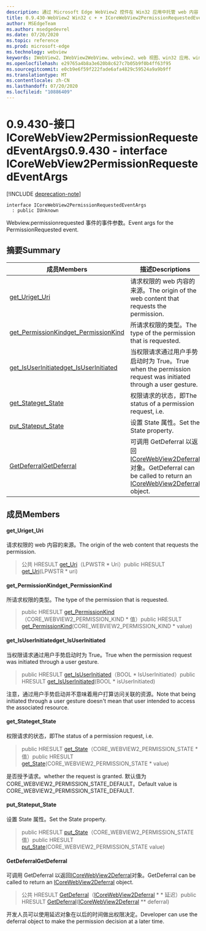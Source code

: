 ```yaml
---
description: 通过 Microsoft Edge WebView2 控件在 Win32 应用中托管 web 内容
title: 0.9.430-WebView2 Win32 c + + ICoreWebView2PermissionRequestedEventArgs
author: MSEdgeTeam
ms.author: msedgedevrel
ms.date: 07/20/2020
ms.topic: reference
ms.prod: microsoft-edge
ms.technology: webview
keywords: IWebView2、IWebView2WebView、webview2、web 视图、win32 应用、win32、edge、ICoreWebView2、ICoreWebView2Host、浏览器控件、边缘 html
ms.openlocfilehash: e29765a4b8a3e620b8c627c7b05b9f0b4ff63f95
ms.sourcegitcommit: e0cb9e6f59f222fade6afa4829c59524a9a9b9ff
ms.translationtype: MT
ms.contentlocale: zh-CN
ms.lasthandoff: 07/20/2020
ms.locfileid: "10886409"
---
```

# <span data-ttu-id="cb493-104">0.9.430-接口 ICoreWebView2PermissionRequestedEventArgs</span><span class="sxs-lookup"><span data-stu-id="cb493-104">0.9.430 - interface ICoreWebView2PermissionRequestedEventArgs</span></span> 

[!INCLUDE [deprecation-note](../../includes/deprecation-note.md)]

```
interface ICoreWebView2PermissionRequestedEventArgs
  : public IUnknown
```

<span data-ttu-id="cb493-105">Webview.permissionrequested 事件的事件参数。</span><span class="sxs-lookup"><span data-stu-id="cb493-105">Event args for the PermissionRequested event.</span></span>

## <span data-ttu-id="cb493-106">摘要</span><span class="sxs-lookup"><span data-stu-id="cb493-106">Summary</span></span>

 <span data-ttu-id="cb493-107">成员</span><span class="sxs-lookup"><span data-stu-id="cb493-107">Members</span></span>                        | <span data-ttu-id="cb493-108">描述</span><span class="sxs-lookup"><span data-stu-id="cb493-108">Descriptions</span></span>
--------------------------------|---------------------------------------------
[<span data-ttu-id="cb493-109">get_Uri</span><span class="sxs-lookup"><span data-stu-id="cb493-109">get_Uri</span></span>](#get_uri) | <span data-ttu-id="cb493-110">请求权限的 web 内容的来源。</span><span class="sxs-lookup"><span data-stu-id="cb493-110">The origin of the web content that requests the permission.</span></span>
[<span data-ttu-id="cb493-111">get_PermissionKind</span><span class="sxs-lookup"><span data-stu-id="cb493-111">get_PermissionKind</span></span>](#get_permissionkind) | <span data-ttu-id="cb493-112">所请求权限的类型。</span><span class="sxs-lookup"><span data-stu-id="cb493-112">The type of the permission that is requested.</span></span>
[<span data-ttu-id="cb493-113">get_IsUserInitiated</span><span class="sxs-lookup"><span data-stu-id="cb493-113">get_IsUserInitiated</span></span>](#get_isuserinitiated) | <span data-ttu-id="cb493-114">当权限请求通过用户手势启动时为 True。</span><span class="sxs-lookup"><span data-stu-id="cb493-114">True when the permission request was initiated through a user gesture.</span></span>
[<span data-ttu-id="cb493-115">get_State</span><span class="sxs-lookup"><span data-stu-id="cb493-115">get_State</span></span>](#get_state) | <span data-ttu-id="cb493-116">权限请求的状态，即</span><span class="sxs-lookup"><span data-stu-id="cb493-116">The status of a permission request, i.e.</span></span>
[<span data-ttu-id="cb493-117">put_State</span><span class="sxs-lookup"><span data-stu-id="cb493-117">put_State</span></span>](#put_state) | <span data-ttu-id="cb493-118">设置 State 属性。</span><span class="sxs-lookup"><span data-stu-id="cb493-118">Set the State property.</span></span>
[<span data-ttu-id="cb493-119">GetDeferral</span><span class="sxs-lookup"><span data-stu-id="cb493-119">GetDeferral</span></span>](#getdeferral) | <span data-ttu-id="cb493-120">可调用 GetDeferral 以返回[ICoreWebView2Deferral](ICoreWebView2Deferral.md)对象。</span><span class="sxs-lookup"><span data-stu-id="cb493-120">GetDeferral can be called to return an [ICoreWebView2Deferral](ICoreWebView2Deferral.md) object.</span></span>

## <span data-ttu-id="cb493-121">成员</span><span class="sxs-lookup"><span data-stu-id="cb493-121">Members</span></span>

#### <span data-ttu-id="cb493-122">get_Uri</span><span class="sxs-lookup"><span data-stu-id="cb493-122">get_Uri</span></span> 

<span data-ttu-id="cb493-123">请求权限的 web 内容的来源。</span><span class="sxs-lookup"><span data-stu-id="cb493-123">The origin of the web content that requests the permission.</span></span>

> <span data-ttu-id="cb493-124">公共 HRESULT [get_Uri](#get_uri)（LPWSTR \* Uri）</span><span class="sxs-lookup"><span data-stu-id="cb493-124">public HRESULT [get_Uri](#get_uri)(LPWSTR \* uri)</span></span>

#### <span data-ttu-id="cb493-125">get_PermissionKind</span><span class="sxs-lookup"><span data-stu-id="cb493-125">get_PermissionKind</span></span> 

<span data-ttu-id="cb493-126">所请求权限的类型。</span><span class="sxs-lookup"><span data-stu-id="cb493-126">The type of the permission that is requested.</span></span>

> <span data-ttu-id="cb493-127">public HRESULT [get_PermissionKind](#get_permissionkind)（CORE_WEBVIEW2_PERMISSION_KIND \* 值）</span><span class="sxs-lookup"><span data-stu-id="cb493-127">public HRESULT [get_PermissionKind](#get_permissionkind)(CORE_WEBVIEW2_PERMISSION_KIND \* value)</span></span>

#### <span data-ttu-id="cb493-128">get_IsUserInitiated</span><span class="sxs-lookup"><span data-stu-id="cb493-128">get_IsUserInitiated</span></span> 

<span data-ttu-id="cb493-129">当权限请求通过用户手势启动时为 True。</span><span class="sxs-lookup"><span data-stu-id="cb493-129">True when the permission request was initiated through a user gesture.</span></span>

> <span data-ttu-id="cb493-130">public HRESULT [get_IsUserInitiated](#get_isuserinitiated)（BOOL \* IsUserInitiated）</span><span class="sxs-lookup"><span data-stu-id="cb493-130">public HRESULT [get_IsUserInitiated](#get_isuserinitiated)(BOOL \* isUserInitiated)</span></span>

<span data-ttu-id="cb493-131">注意，通过用户手势启动并不意味着用户打算访问关联的资源。</span><span class="sxs-lookup"><span data-stu-id="cb493-131">Note that being initiated through a user gesture doesn't mean that user intended to access the associated resource.</span></span>

#### <span data-ttu-id="cb493-132">get_State</span><span class="sxs-lookup"><span data-stu-id="cb493-132">get_State</span></span> 

<span data-ttu-id="cb493-133">权限请求的状态，即</span><span class="sxs-lookup"><span data-stu-id="cb493-133">The status of a permission request, i.e.</span></span>

> <span data-ttu-id="cb493-134">public HRESULT [get_State](#get_state)（CORE_WEBVIEW2_PERMISSION_STATE \* 值）</span><span class="sxs-lookup"><span data-stu-id="cb493-134">public HRESULT [get_State](#get_state)(CORE_WEBVIEW2_PERMISSION_STATE \* value)</span></span>

<span data-ttu-id="cb493-135">是否授予请求。</span><span class="sxs-lookup"><span data-stu-id="cb493-135">whether the request is granted.</span></span> <span data-ttu-id="cb493-136">默认值为 CORE_WEBVIEW2_PERMISSION_STATE_DEFAULT。</span><span class="sxs-lookup"><span data-stu-id="cb493-136">Default value is CORE_WEBVIEW2_PERMISSION_STATE_DEFAULT.</span></span>

#### <span data-ttu-id="cb493-137">put_State</span><span class="sxs-lookup"><span data-stu-id="cb493-137">put_State</span></span> 

<span data-ttu-id="cb493-138">设置 State 属性。</span><span class="sxs-lookup"><span data-stu-id="cb493-138">Set the State property.</span></span>

> <span data-ttu-id="cb493-139">public HRESULT [put_State](#put_state)（CORE_WEBVIEW2_PERMISSION_STATE 值）</span><span class="sxs-lookup"><span data-stu-id="cb493-139">public HRESULT [put_State](#put_state)(CORE_WEBVIEW2_PERMISSION_STATE value)</span></span>

#### <span data-ttu-id="cb493-140">GetDeferral</span><span class="sxs-lookup"><span data-stu-id="cb493-140">GetDeferral</span></span> 

<span data-ttu-id="cb493-141">可调用 GetDeferral 以返回[ICoreWebView2Deferral](ICoreWebView2Deferral.md)对象。</span><span class="sxs-lookup"><span data-stu-id="cb493-141">GetDeferral can be called to return an [ICoreWebView2Deferral](ICoreWebView2Deferral.md) object.</span></span>

> <span data-ttu-id="cb493-142">公共 HRESULT [GetDeferral](#getdeferral)（[ICoreWebView2Deferral](ICoreWebView2Deferral.md) \* \* 延迟）</span><span class="sxs-lookup"><span data-stu-id="cb493-142">public HRESULT [GetDeferral](#getdeferral)([ICoreWebView2Deferral](ICoreWebView2Deferral.md) \*\* deferral)</span></span>

<span data-ttu-id="cb493-143">开发人员可以使用延迟对象在以后的时间做出权限决定。</span><span class="sxs-lookup"><span data-stu-id="cb493-143">Developer can use the deferral object to make the permission decision at a later time.</span></span>

